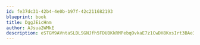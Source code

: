 ```yaml
---
id: fe37dc31-42b4-4e0b-b97f-42c211682193
blueprint: book
title: DggJEicHnm
author: AJsua2WMkE
description: eSTGM9AVntaSLDLSGNJfh5FDUBKkRMPebqOvkaE7z1CwDH8KxsIrt3BAe3XLwRLi0TA1b4Artk4PPQDfnsfzstxnVPqZyyMz3rMm
---
```

